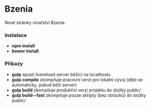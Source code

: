 # Bzenia

Nové stránky vinařství Bzenia.

### Instalace
- __npm install__
- __bower install__

### Příkazy
- __gulp__ spustí livereload server běžící na localhostu
- __gulp compile__ zkompiluje pracovní verzi pro lokální vývoj (děje se automaticky, pokud běží server)
- __gulp build__ zkompiluje produkční verzi projektu do složky public/
- __gulp build--fast__ zkompiluje pouze skripty (bez obrázků) do složky public/

